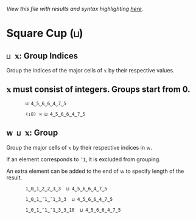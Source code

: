 *View this file with results and syntax highlighting [here](https://mlochbaum.github.io/BQN/help/groupindices_group.html).*

# Square Cup (`⊔`)
    
## `⊔ 𝕩`: Group Indices
    
Group the indices of the major cells of `𝕩` by their respective values.
    
## `𝕩` must consist of integers. Groups start from 0. 
    
           ⊔ 4‿5‿6‿6‿4‿7‿5

           (↕8) ≍ ⊔ 4‿5‿6‿6‿4‿7‿5

    
    
## `𝕨 ⊔ 𝕩`: Group
    
Group the major cells of `𝕩` by their respective indices in `𝕨`.
    
If an element corresponds to `¯1`, it is excluded from grouping.
    
An extra element can be added to the end of `𝕨` to specify length of the result.
    
           1‿0‿1‿2‿2‿3‿3  ⊔ 4‿5‿6‿6‿4‿7‿5

           1‿0‿1‿¯1‿¯1‿3‿3  ⊔ 4‿5‿6‿6‿4‿7‿5

           1‿0‿1‿¯1‿¯1‿3‿3‿10  ⊔ 4‿5‿6‿6‿4‿7‿5

    
